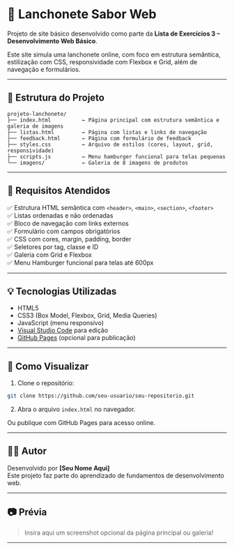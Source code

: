 # 🍔 Lanchonete Sabor Web

Projeto de site básico desenvolvido como parte da **Lista de Exercícios 3 – Desenvolvimento Web Básico**.

Este site simula uma lanchonete online, com foco em estrutura semântica, estilização com CSS, responsividade com Flexbox e Grid, além de navegação e formulários.

---

## 📁 Estrutura do Projeto

```
projeto-lanchonete/
├── index.html          ← Página principal com estrutura semântica e galeria de imagens
├── listas.html         ← Página com listas e links de navegação
├── feedback.html       ← Página com formulário de feedback
├── styles.css          ← Arquivo de estilos (cores, layout, grid, responsividade)
├── scripts.js          ← Menu hamburger funcional para telas pequenas
└── imagens/            ← Galeria de 8 imagens de produtos
```

---

## 📄 Requisitos Atendidos

✅ Estrutura HTML semântica com `<header>`, `<main>`, `<section>`, `<footer>`  
✅ Listas ordenadas e não ordenadas  
✅ Bloco de navegação com links externos  
✅ Formulário com campos obrigatórios  
✅ CSS com cores, margin, padding, border  
✅ Seletores por tag, classe e ID  
✅ Galeria com Grid e Flexbox  
✅ Menu Hamburger funcional para telas até 600px  

---

## 💡 Tecnologias Utilizadas

- HTML5
- CSS3 (Box Model, Flexbox, Grid, Media Queries)
- JavaScript (menu responsivo)
- [Visual Studio Code](https://code.visualstudio.com/) para edição
- [GitHub Pages](https://pages.github.com/) (opcional para publicação)

---

## 🚀 Como Visualizar

1. Clone o repositório:
```bash
git clone https://github.com/seu-usuario/seu-repositorio.git
```

2. Abra o arquivo `index.html` no navegador.

Ou publique com GitHub Pages para acesso online.

---

## 👩‍💻 Autor

Desenvolvido por **[Seu Nome Aqui]**  
Este projeto faz parte do aprendizado de fundamentos de desenvolvimento web.

---

## 📷 Prévia

> Insira aqui um screenshot opcional da página principal ou galeria!

---
